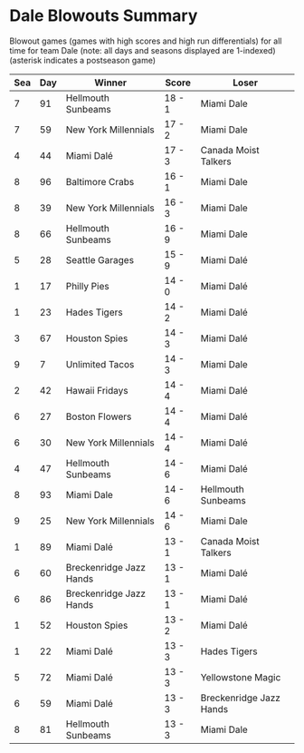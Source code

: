 # Dale Blowouts Summary



Blowout games (games with high scores and high run differentials) for all time for team Dale (note: all days and seasons displayed are 1-indexed) (asterisk indicates a postseason game)


| Sea | Day | Winner | Score | Loser | 
| ------ |------ |------ |------ |------ |
| 7 | 91 | Hellmouth Sunbeams | 18 - 1 | Miami Dale | 
| 7 | 59 | New York Millennials | 17 - 2 | Miami Dale | 
| 4 | 44 | Miami Dalé | 17 - 3 | Canada Moist Talkers | 
| 8 | 96 | Baltimore Crabs | 16 - 1 | Miami Dale | 
| 8 | 39 | New York Millennials | 16 - 3 | Miami Dale | 
| 8 | 66 | Hellmouth Sunbeams | 16 - 9 | Miami Dale | 
| 5 | 28 | Seattle Garages | 15 - 9 | Miami Dalé | 
| 1 | 17 | Philly Pies | 14 - 0 | Miami Dalé | 
| 1 | 23 | Hades Tigers | 14 - 2 | Miami Dalé | 
| 3 | 67 | Houston Spies | 14 - 3 | Miami Dalé | 
| 9 | 7 | Unlimited Tacos | 14 - 3 | Miami Dale | 
| 2 | 42 | Hawaii Fridays | 14 - 4 | Miami Dalé | 
| 6 | 27 | Boston Flowers | 14 - 4 | Miami Dalé | 
| 6 | 30 | New York Millennials | 14 - 4 | Miami Dalé | 
| 4 | 47 | Hellmouth Sunbeams | 14 - 6 | Miami Dalé | 
| 8 | 93 | Miami Dale | 14 - 6 | Hellmouth Sunbeams | 
| 9 | 25 | New York Millennials | 14 - 6 | Miami Dale | 
| 1 | 89 | Miami Dalé | 13 - 1 | Canada Moist Talkers | 
| 6 | 60 | Breckenridge Jazz Hands | 13 - 1 | Miami Dalé | 
| 6 | 86 | Breckenridge Jazz Hands | 13 - 1 | Miami Dalé | 
| 1 | 52 | Houston Spies | 13 - 2 | Miami Dalé | 
| 1 | 22 | Miami Dalé | 13 - 3 | Hades Tigers | 
| 5 | 72 | Miami Dalé | 13 - 3 | Yellowstone Magic | 
| 6 | 59 | Miami Dalé | 13 - 3 | Breckenridge Jazz Hands | 
| 8 | 81 | Hellmouth Sunbeams | 13 - 3 | Miami Dale | 


